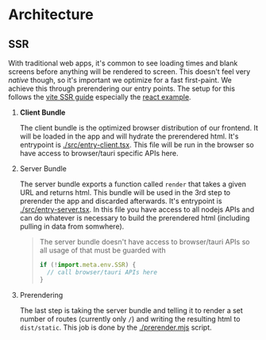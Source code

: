 # Architecture

## SSR

With traditional web apps, it's common to see loading times and blank screens before anything will be rendered to
screen. This doesn't feel very _native_ though, so it's important we optimize for a fast first-paint. We achieve this
through prerendering our entry points. The setup for this follows the
[vite SSR guide](https://vitejs.dev/guide/ssr.html) especially the
[react example](https://github.com/vitejs/vite/tree/main/packages/playground/ssr-react).

1. **Client Bundle**

   The client bundle is the optimized browser distribution of our frontend. It will be loaded in the app and will
   hydrate the prerendered html. It's entrypoint is [./src/entry-client.tsx](./src/entry-client.tsx). This file will be
   run in the browser so have access to browser/tauri specific APIs here.

2. Server Bundle

   The server bundle exports a function called `render` that takes a given URL and returns html. This bundle will be
   used in the 3rd step to prerender the app and discarded afterwards. It's entrypoint is
   [./src/entry-server.tsx](./src/entry-server.tsx). In this file you have access to all nodejs APIs and can do whatever
   is necessary to build the prerendered html (including pulling in data from somwhere).

   > The server bundle doesn't have access to browser/tauri APIs so all usage of that must be guarded with
   >
   > ```js
   > if (!import.meta.env.SSR) {
   >   // call browser/tauri APIs here
   > }
   > ```

3. Prerendering

   The last step is taking the server bundle and telling it to render a set number of routes (currently only `/`) and
   writing the resulting html to `dist/static`. This job is done by the [./prerender.mjs](./prerender.mjs) script.
